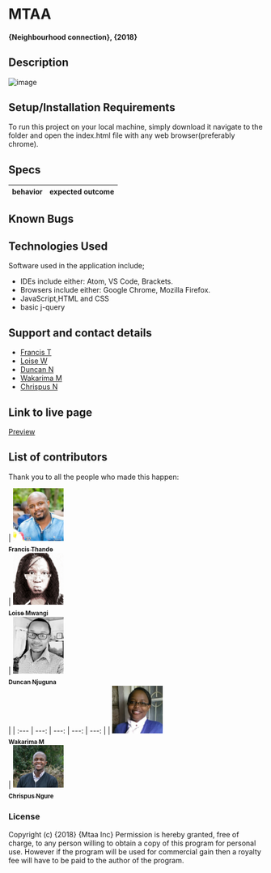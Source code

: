 
# MTAA
#### {Neighbourhood connection}, {2018}
## Description
![image](url)





## Setup/Installation Requirements

To run this project on your local machine, simply download it navigate to the folder and open the index.html file with any web browser(preferably chrome).

## Specs

|**behavior**                                    | **expected outcome**                      |
|:-----------------------------------------------|:------------------------------------------|

## Known Bugs


## Technologies Used
Software used in the application include;
* IDEs include either: Atom, VS Code, Brackets.
* Browsers include either: Google Chrome, Mozilla Firefox.
* JavaScript,HTML and CSS
* basic j-query

## Support and contact details
* [Francis T](https://github.com/Fkaragu)
* [Loise W](https://github.com/tc-mwangi/)
* [Duncan N](https://github.com/Dun-Njuguna/)
* [Wakarima M](https://github.com/MargaretW/)
* [Chrispus N](https://github.com/Slim95Chrisp)

## Link to live page

[Preview](https://tc-mwangi.github.io/mtaa/)

## List of contributors
Thank you to all the people who made this happen:

| [<img src="image/Fran.jpg" width="100px;"/><br /><sub><b>Francis Thande</b></sub>](https://github.com/Fkaragu) <br /> | [<img src="image/loise.jpg" width="100px;"/><br /><sub><b>Loise Mwangi</b></sub>](https://github.com/tc-mwangi/) <br /> | [<img src="image/Dun.jpg" width="100px;"/><br /><sub><b>Duncan Njuguna</b></sub>](https://github.com/Dun-Njuguna/) <br />|
| :--- | ---: | ---: | ---: | ---: |
| [<img src="image/wak.jpg" width="100px;"/><br /><sub><b>Wakarima M</b></sub>](https://github.com/MargaretW/) <br /> | [<img src="image/ngure.jpg" width="100px;"/><br /><sub><b>Chrispus Ngure</b></sub>](https://github.com/Slim95Chrisp)

### License

Copyright (c) {2018} {Mtaa Inc} Permission is hereby granted, free of charge, to any person willing to obtain a copy of this program for personal use. However if the program will be used for commercial gain then a royalty fee will have to be paid to the author of the program.

